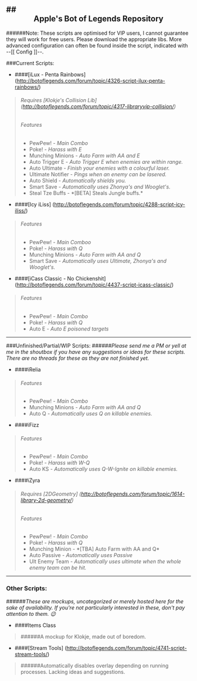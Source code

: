 ##<div align="center">Apple's Bot of Legends Repository</div>
------------------

######Note: These scripts are optimised for VIP users, I cannot guarantee they will work for free users. Please download the appropriate libs. More advanced configuration can often be found inside the script, indicated with --[[ Config ]]--.

###Current Scripts:
- ####[iLux - Penta Rainbows] (http://botoflegends.com/forum/topic/4326-script-ilux-penta-rainbows/)
> ###### Requires [Klokje's Collision Lib] (http://botoflegends.com/forum/topic/4317-libraryvip-collision/)
> ###### Features
> - PewPew! - *Main Combo*
> - Poke! - *Harass with E*
> - Munching Minions - *Auto Farm with AA and E*
> - Auto Trigger E - *Auto Trigger E when enemies are within range.*
> - Auto Ultimate - *Finish your enemies with a colourful laser.*
> - Ultimate Notifier - *Pings when an enemy can be lasered.*
> - Auto Shield - *Automatically shields you.*
> - Smart Save - *Automatically uses Zhonya's and Wooglet's.*
> - Steal Tze Buffs - \*[BETA] Steals Jungle buffs.\*

- ####[Icy iLiss] (http://botoflegends.com/forum/topic/4288-script-icy-iliss/)
> ###### Features
> - PewPew! - *Main Comboo*
> - Poke! - *Harass with Q*
> - Munching Minions - *Auto Farm with AA and Q*
> - Smart Save - *Automatically uses Ultimate, Zhonya's and Wooglet's.*


- ####[iCass Classic - No Chickenshit] (http://botoflegends.com/forum/topic/4437-script-icass-classic/)
> ###### Features
> - PewPew! - *Main Combo*
> - Poke! - *Harass with Q*
> - Auto E - *Auto E poisoned targets*

------------------
###Unfinished/Partial/WIP Scripts:
######*Please send me a PM or yell at me in the shoutbox if you have any suggestions or ideas for these scripts. There are no threads for these as they are not finished yet.*
- ####iRelia
> ###### Features
> - PewPew! - *Main Combo*
> - Munching Minions - *Auto Farm with AA and Q*
> - Auto Q - *Automatically uses Q on killable enemies.*

- ####iFizz
> ###### Features
> - PewPew! - *Main Combo*
> - Poke! - *Harass with W-Q*
> - Auto KS - *Automatically uses Q-W-Ignite on killable enemies.*

- ####iZyra
> ###### Requires [2DGeometry] (http://botoflegends.com/forum/topic/1614-library-2d-geometry/)
> ###### Features
> - PewPew! - *Main Combo*
> - Poke! - *Harass with Q*
> - Munching Minion - \*[TBA] Auto Farm with AA and Q\*
> - Auto Passive - *Automatically uses Passive*
> - Ult Enemy Team - *Automatically uses ultimate when the whole enemy team can be hit.*

------------------
### Other Scripts:
######*These are mockups, uncategorized or merely hosted here for the sake of availability. If you're not particularly interested in these, don't pay attention to them. :wink:*

- ####Items Class
> ######A mockup for Klokje, made out of boredom.

- ####[Stream Tools] (http://botoflegends.com/forum/topic/4741-script-stream-tools/)
> ######Automatically disables overlay depending on running processes. Lacking ideas and suggestions.
